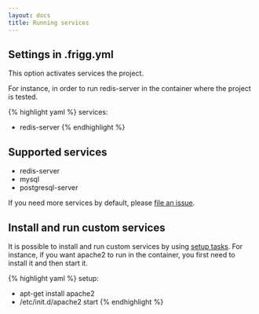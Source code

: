```yaml
---
layout: docs
title: Running services
---
```


## Settings in .frigg.yml
This option activates services the project.

For instance, in order to run redis-server in the container where the
project is tested.

{% highlight yaml %}
services:
  - redis-server
{% endhighlight %}

## Supported services
* redis-server
* mysql
* postgresql-server

If you need more services by default, please
[file an issue](https://github.com/frigg/docker-test-base/issues).

## Install and run custom services

It is possible to install and run custom services by using [setup tasks](/docs/setup/).
For instance, if you want apache2 to run in the container,
you first need to install it and then start it.

{% highlight yaml %}
setup:
  - apt-get install apache2
  - /etc/init.d/apache2 start
{% endhighlight %}
